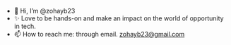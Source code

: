 - 👋 Hi, I’m @zohayb23
- ✨ Love to be hands-on and make an impact on the world of opportunity in tech.
- 📫 How to reach me: through email.
zohayb23@gmail.com

<!---
zohayb23/zohayb23 is a ✨ special ✨ repository because its `README.md` (this file) appears on your GitHub profile.
You can click the Preview link to take a look at your changes.
--->
